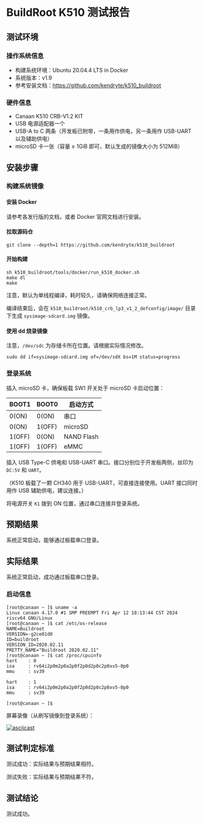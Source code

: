 # BuildRoot K510 测试报告

## 测试环境

### 操作系统信息

- 构建系统环境：Ubuntu 20.04.4 LTS in Docker
- 系统版本：v1.9
- 参考安装文档：https://github.com/kendryte/k510_buildroot

### 硬件信息

- Canaan K510 CRB-V1.2 KIT
- USB 电源适配器一个
- USB-A to C 两条（开发板已附带，一条用作供电，另一条用作 USB-UART 以及辅助供电）
- microSD 卡一张（容量 ≥ 1GiB 即可，默认生成的镜像大小为 512MiB）

## 安装步骤

### 构建系统镜像

#### 安装 Docker 

请参考各发行版的文档，或者 Docker 官网文档进行安装。

#### 拉取源码仓

```shell
git clone --depth=1 https://github.com/kendryte/k510_buildroot
```

#### 开始构建

```shell
sh k510_buildroot/tools/docker/run_k510_docker.sh
make dl
make
```

注意，默认为单线程编译，耗时较久，请确保网络连接正常。

编译结束后，会在 `k510_buildroot/k510_crb_lp3_v1_2_defconfig/image/` 目录下生成 `sysimage-sdcard.img` 镜像。

#### 使用 dd 烧录镜像

注意，`/dev/sdc` 为存储卡所在位置。请根据实际情况修改。

```shell
sudo dd if=sysimage-sdcard.img of=/dev/sdX bs=1M status=progress
```

### 登录系统

插入 microSD 卡，确保板载 SW1 开关处于 microSD 卡启动位置：

| BOOT1  | BOOT0  | 启动方式   |
|--------|--------|------------|
| 0(ON)  | 0(ON)  | 串口       |
| 0(ON)  | 1(OFF) | microSD    |
| 1(OFF) | 0(ON)  | NAND Flash |
| 1(OFF) | 1(OFF) | eMMC       |

插入 USB Type-C 供电和 USB-UART 串口。接口分别位于开发板两侧，丝印为 `DC:5V` 和 `UART`。

（K510 板载了一颗 CH340 用于 USB-UART，可直接连接使用。UART 接口同时用作 USB 辅助供电，建议连接。）

将电源开关 `K1` 拨到 ON 位置，通过串口连接并登录系统。

## 预期结果

系统正常启动，能够通过板载串口登录。

## 实际结果

系统正常启动，成功通过板载串口登录。

### 启动信息

```log
[root@canaan ~ ]$ uname -a
Linux canaan 4.17.0 #1 SMP PREEMPT Fri Apr 12 18:13:44 CST 2024 riscv64 GNU/Linux
[root@canaan ~ ]$ cat /etc/os-release
NAME=Buildroot
VERSION=-g2ce01d0
ID=buildroot
VERSION_ID=2020.02.11
PRETTY_NAME="Buildroot 2020.02.11"
[root@canaan ~ ]$ cat /proc/cpuinfo
hart    : 0
isa     : rv64i2p0m2p0a2p0f2p0d2p0c2p0xv5-0p0
mmu     : sv39

hart    : 1
isa     : rv64i2p0m2p0a2p0f2p0d2p0c2p0xv5-0p0
mmu     : sv39

[root@canaan ~ ]$
```

屏幕录像（从刷写镜像到登录系统）：

[![asciicast](https://asciinema.org/a/wdVYHHOcy5laeXA2tKewkqNRR.svg)](https://asciinema.org/a/wdVYHHOcy5laeXA2tKewkqNRR)

## 测试判定标准

测试成功：实际结果与预期结果相符。

测试失败：实际结果与预期结果不符。

## 测试结论

测试成功。
